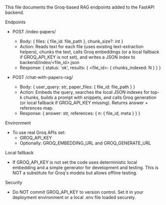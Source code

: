 This file documents the Groq-based RAG endpoints added to the FastAPI backend.

Endpoints

- POST /index-papers/
  - Body: { files: { file_id: file_path }, chunk_size?: int }
  - Action: Reads text for each file (uses existing text-extraction helpers), chunks the text, calls Groq embeddings (or a local fallback if GROQ_API_KEY is not set), and writes a JSON index to backend/index/<file_id>.json
  - Response: { status: 'ok', results: { <file_id>: { chunks_indexed: N } } }

- POST /chat-with-papers-rag/
  - Body: { user_query: str, paper_files: { file_id: file_path } }
  - Action: Embeds the query, searches the local JSON indexes for top-k chunks, builds a prompt with snippets, and calls Groq generation (or local fallback if GROQ_API_KEY missing). Returns answer + references map.
  - Response: { answer: str, references: { n: { file_id, meta } } }

Environment

- To use real Groq APIs set:
  - GROQ_API_KEY
  - Optionally: GROQ_EMBEDDING_URL and GROQ_GENERATE_URL

Local fallback

- If GROQ_API_KEY is not set the code uses deterministic local embedding and a simple generator for development and testing. This is NOT a substitute for Groq's models but allows offline testing.

Security

- Do NOT commit GROQ_API_KEY to version control. Set it in your deployment environment or a local .env file loaded securely.
